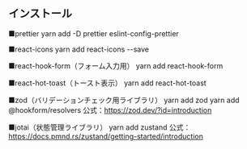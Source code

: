 ## インストール

■prettier
yarn add -D prettier eslint-config-prettier

■react-icons
yarn add react-icons --save

■react-hook-form（フォーム入力用）
yarn add react-hook-form

■react-hot-toast（トースト表示）
yarn add react-hot-toast

■zod（バリデーションチェック用ライブラリ）
yarn add zod
yarn add @hookform/resolvers
公式：https://zod.dev/?id=introduction

■jotai（状態管理ライブラリ）
yarn add zustand
公式：https://docs.pmnd.rs/zustand/getting-started/introduction